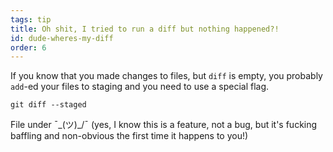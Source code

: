```yaml
---
tags: tip
title: Oh shit, I tried to run a diff but nothing happened?!
id: dude-wheres-my-diff
order: 6
---
```


If you know that you made changes to files, but `diff` is empty, you probably `add`-ed your files to staging and you need to use a special flag.

```git
git diff --staged
```

File under &macr;\_(ツ)_/&macr; (yes, I know this is a feature, not a bug, but it's fucking baffling and non-obvious the first time it happens to you!)